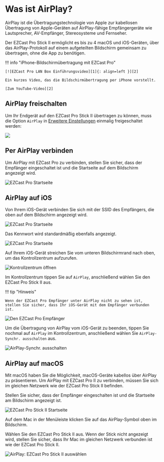 # Was ist AirPlay?

AirPlay ist die Übertragungstechnologie von Apple zur kabellosen Übertragung von Apple-Geräten auf AirPlay-fähige Empfängergeräte wie Lautsprecher, AV-Empfänger, Stereosysteme und Fernseher.

Der EZCast Pro Stick II ermöglicht es bis zu 4 macOS und iOS-Geräten, über das AirPlay-Protokoll auf einem aufgeteilten Bildschirm gemeinsam zu übertragen, ohne die App zu benötigen.

!!! info "iPhone-Bildschirmübertragung mit EZCast Pro"

    [![EZCast Pro LAN Box Einführungsvideo][1]{: align=left }][2]
	
	Ein kurzes Video, das die Bildschirmübertragung per iPhone vorstellt.
	
	[Zum YouTube-Video][2]

  [1]: /assets/img/lanbox1.video.png
  [2]: https://youtu.be/UMHHFNFskMQ

## AirPlay freischalten

Um Ihr Endgerät auf den EZCast Pro Stick II übertragen zu können, muss die Option `AirPlay` in [Erweitere Einstellungen](adv.settings.md#AirPlayMode) einmalig freigeschaltet werden:

![](/assets/img/ezcastpro.II.EZAir_enable.png)

## Per AirPlay verbinden

Um AirPlay mit EZCast Pro zu verbinden, stellen Sie sicher, dass der Empfänger eingeschaltet ist und die Startseite auf dem Bildschirm angezeigt wird.

![EZCast Pro Startseite](/assets/img/ProIIStick_Startseite.png)

## AirPlay auf iOS

Von Ihrem iOS-Gerät verbinden Sie sich mit der SSID des Empfängers, die oben auf dem Bildschirm angezeigt wird.

![EZCast Pro Startseite](/assets/img/iOS_WiFi-Connect.png)

Das Kennwort wird standardmäßig ebenfalls angezeigt.

![EZCast Pro Startseite](/assets/img/iOS_WiFi-Password.png)

Auf Ihrem iOS-Gerät streichen Sie vom unteren Bildschirmrand nach oben, um das Kontrollzentrum aufzurufen.

![Kontrollzentrum öffnen](/assets/img/iOS-Kontrolzentrum_aufrufen.png)

Im Kontrollzentrum tippen Sie auf `AirPlay`, anschließend wählen Sie den EZCast Pro Stick II aus.

!!! tip "Hinweis"

    Wenn der EZCast Pro Empfänger unter AirPlay nicht zu sehen ist, stellen Sie sicher, dass Ihr iOS-Gerät mit dem Empfänger verbunden ist.

![Den EZCast Pro Empfänger](/assets/img/iOS-AirPlay-Synchr_auswaehlen.png)

Um die Übertragung von AirPlay vom iOS-Gerät zu beenden, tippen Sie nochmal auf `AirPlay` im Kontrollzentrum, anschließend wählen Sie `AirPlay-Synchr. ausschalten` aus.

![AirPlay-Synchr. ausschalten](/assets/img/iOS-AirPlay-Synchr_ausschalten.png)

## AirPlay auf macOS

Mit macOS haben Sie die Möglichkeit, macOS-Geräte kabellos über AirPlay zu präsentieren. Um AirPlay mit EZCast Pro II zu verbinden, müssen Sie sich im gleichen Netzwerk wie der EZCast Pro Stick II befinden.

Stellen Sie sicher, dass der Empfänger eingeschalten ist und die Startseite am Bildschirm angezeigt ist.

![EZCast Pro Stick II Startseite](/assets/img/ProIIStick_Startseite.png)

Auf dem Mac in der Menüleiste klicken Sie auf das AirPlay-Symbol oben im Bildschirm.

Wählen Sie den EZCast Pro Stick II aus. Wenn der Stick nicht angezeigt wird, stellen Sie sicher, dass Ihr Mac im gleichen Netzwerk verbunden ist wie der EZCast Pro Stick II.

![AirPlay: EZCast Pro Stick II auswählen](/assets/img/macOS-AirPlay.jpg)